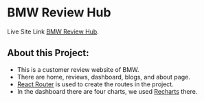 # BMW Review Hub

Live Site Link [BMW Review Hub](https://dancing-puppy-880606.netlify.app/).

## About this Project:

* This is a customer review website of BMW.
* There are home, reviews, dashboard, blogs, and about page.
* [React Router](https://reactrouter.com/) is used to create the routes in the project.
* In the dashboard there are four charts, we used [Recharts](https://recharts.org/) there.
